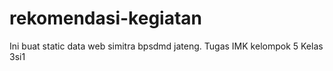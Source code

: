 # rekomendasi-kegiatan

Ini buat static data web simitra bpsdmd jateng.
Tugas IMK kelompok 5 Kelas 3si1
